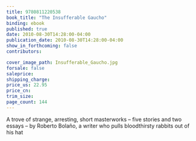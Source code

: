 ```yaml
---
title: 9780811220538
book_title: "The Insufferable Gaucho"
binding: ebook
published: true
date: 2010-08-30T14:28:00-04:00
publication_date: 2010-08-30T14:28:00-04:00
show_in_forthcoming: false
contributors:

cover_image_path: Insufferable_Gaucho.jpg
forsale: false
saleprice:
shipping_charge:
price_us: 22.95
price_cn:
trim_size:
page_count: 144
---
```

A trove of strange, arresting, short masterworks – five stories and two essays – by Roberto Bolaño, a writer who pulls bloodthirsty rabbits out of his hat

